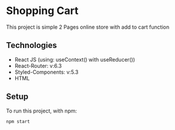 
# Shopping Cart

This project is simple 2 Pages online store with add to cart function

## Technologies

* React JS (using: useContext() with useReducer())
* React-Router: v:6.3
* Styled-Components: v:5.3
* HTML

## Setup
To run this project, with npm:

```
npm start
 
